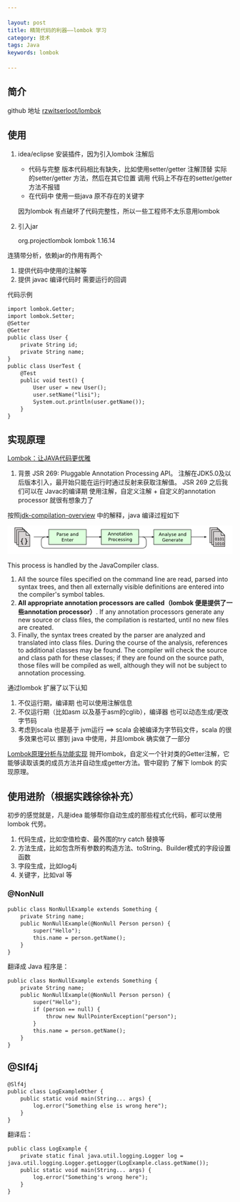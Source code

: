 ```yaml
---

layout: post
title: 精简代码的利器——lombok 学习
category: 技术
tags: Java
keywords: lombok

---
```


## 简介


github 地址 [rzwitserloot/lombok](https://github.com/rzwitserloot/lombok)

## 使用


1. idea/eclipse 安装插件，因为引入lombok 注解后

	* 代码与完整 版本代码相比有缺失，比如使用setter/getter 注解顶替 实际的setter/getter 方法，然后在其它位置 调用 代码上不存在的setter/getter 方法不报错
	* 在代码中 使用一些java 原不存在的关键字

	因为lombok 有点破坏了代码完整性，所以一些工程师不太乐意用lombok
	
2. 引入jar

	<dependency>
	    <groupId>org.projectlombok</groupId>
	    <artifactId>lombok</artifactId>
	    <version>1.16.14</version>
	</dependency>
	
连猜带分析，依赖jar的作用有两个

1. 提供代码中使用的注解等
2. 提供 javac 编译代码时 需要运行的回调

代码示例
	
	import lombok.Getter;
	import lombok.Setter;
	@Setter
	@Getter
	public class User {
	    private String id;
	    private String name;
	}
	public class UserTest {
	    @Test
	    public void test() {
	        User user = new User();
	        user.setName("lisi");
	        System.out.println(user.getName());
	    }
	}
	
## 实现原理

[Lombok：让JAVA代码更优雅](http://blog.didispace.com/java-lombok-1/)

1. 背景  JSR 269: Pluggable Annotation Processing API。 注解在JDK5.0及以后版本引入，最开始只能在运行时通过反射来获取注解值。 JSR 269 之后我们可以在 Javac的编译期 使用注解，自定义注解 + 自定义的annotation processor 就很有想象力了

按照[jdk-compilation-overview](http://openjdk.java.net/groups/compiler/doc/compilation-overview/index.html) 中的解释，java 编译过程如下

![](/public/upload/java/lombok_javac_flow.png)
	
This process is handled by the JavaCompiler class.

1. All the source files specified on the command line are read, parsed into syntax trees, and then all externally visible definitions are entered into the compiler's symbol tables.
2. **All appropriate annotation processors are called（lombok 便是提供了一些annotation processor）**. If any annotation processors generate any new source or class files, the compilation is restarted, until no new files are created.
3. Finally, the syntax trees created by the parser are analyzed and translated into class files. During the course of the analysis, references to additional classes may be found. The compiler will check the source and class path for these classes; if they are found on the source path, those files will be compiled as well, although they will not be subject to annotation processing.


通过lombok 扩展了以下认知

1. 不仅运行期，编译期 也可以使用注解信息
2. 不仅运行期（比如asm 以及基于asm的cglib），编译器 也可以动态生成/更改字节码
3. 考虑到scala 也是基于 jvm运行 ==> scala 会被编译为字节码文件，scala 的很多效果也可以 挪到 java 中使用，并且lombok 确实做了一部分

[Lombok原理分析与功能实现](https://juejin.im/entry/5a390ba76fb9a0451e3fed7c) 抛开lombok，自定义一个针对类的Getter注解，它能够读取该类的成员方法并自动生成getter方法。管中窥豹 了解下 lombok 的实现原理。


## 使用进阶（根据实践徐徐补充）

初步的感觉就是，凡是idea 能够帮你自动生成的那些程式化代码，都可以使用lombok 代劳。

1. 代码生成，比如空值检查、最外围的try catch 替换等
2. 方法生成，比如包含所有参数的构造方法、toString、Builder模式的字段设置 函数
3. 字段生成，比如log4j
4. 关键字，比如val 等

### @NonNull

	public class NonNullExample extends Something {
	  	private String name;
	  	public NonNullExample(@NonNull Person person) {
	    	super("Hello");
	    	this.name = person.getName();
	  	}
	}

翻译成 Java 程序是：

	public class NonNullExample extends Something {
	  	private String name;
	  	public NonNullExample(@NonNull Person person) {
	    	super("Hello");
	    	if (person == null) {
	      		throw new NullPointerException("person");
	    	}
	    	this.name = person.getName();
	  	}
	}
	
## @Slf4j

	@Slf4j
	public class LogExampleOther {
	  	public static void main(String... args) {
	    	log.error("Something else is wrong here");
	  	}
	}

翻译后：	

	public class LogExample {
	  	private static final java.util.logging.Logger log = java.util.logging.Logger.getLogger(LogExample.class.getName());
	  	public static void main(String... args) {
	    	log.error("Something's wrong here");
	  	}
	}